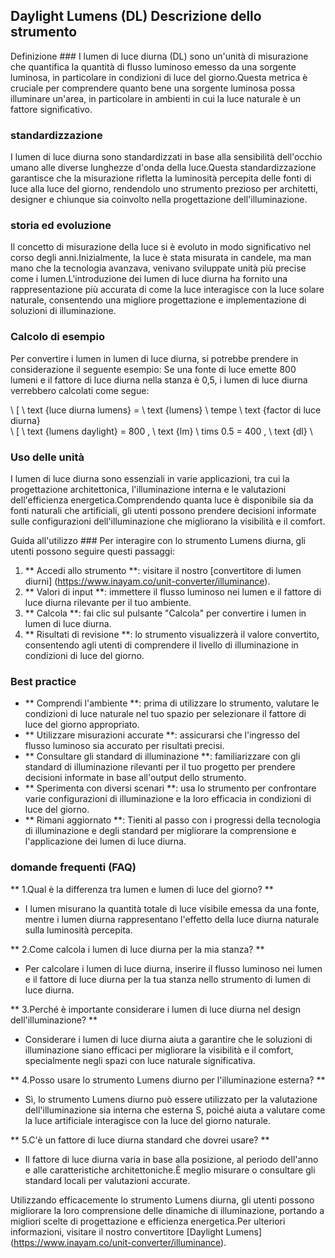 ## Daylight Lumens (DL) Descrizione dello strumento

Definizione ###
I lumen di luce diurna (DL) sono un'unità di misurazione che quantifica la quantità di flusso luminoso emesso da una sorgente luminosa, in particolare in condizioni di luce del giorno.Questa metrica è cruciale per comprendere quanto bene una sorgente luminosa possa illuminare un'area, in particolare in ambienti in cui la luce naturale è un fattore significativo.

### standardizzazione
I lumen di luce diurna sono standardizzati in base alla sensibilità dell'occhio umano alle diverse lunghezze d'onda della luce.Questa standardizzazione garantisce che la misurazione rifletta la luminosità percepita delle fonti di luce alla luce del giorno, rendendolo uno strumento prezioso per architetti, designer e chiunque sia coinvolto nella progettazione dell'illuminazione.

### storia ed evoluzione
Il concetto di misurazione della luce si è evoluto in modo significativo nel corso degli anni.Inizialmente, la luce è stata misurata in candele, ma man mano che la tecnologia avanzava, venivano sviluppate unità più precise come i lumen.L'introduzione dei lumen di luce diurna ha fornito una rappresentazione più accurata di come la luce interagisce con la luce solare naturale, consentendo una migliore progettazione e implementazione di soluzioni di illuminazione.

### Calcolo di esempio
Per convertire i lumen in lumen di luce diurna, si potrebbe prendere in considerazione il seguente esempio: Se una fonte di luce emette 800 lumeni e il fattore di luce diurna nella stanza è 0,5, i lumen di luce diurna verrebbero calcolati come segue:

\ [
\ text {luce diurna lumens} = \ text {lumens} \ tempe \ text {factor di luce diurna}
\
\ [
\ text {lumens daylight} = 800 \, \ text {lm} \ tims 0.5 = 400 \, \ text {dl}
\

### Uso delle unità
I lumen di luce diurna sono essenziali in varie applicazioni, tra cui la progettazione architettonica, l'illuminazione interna e le valutazioni dell'efficienza energetica.Comprendendo quanta luce è disponibile sia da fonti naturali che artificiali, gli utenti possono prendere decisioni informate sulle configurazioni dell'illuminazione che migliorano la visibilità e il comfort.

Guida all'utilizzo ###
Per interagire con lo strumento Lumens diurna, gli utenti possono seguire questi passaggi:
1. ** Accedi allo strumento **: visitare il nostro [convertitore di lumen diurni] (https://www.inayam.co/unit-converter/illuminance).
2. ** Valori di input **: immettere il flusso luminoso nei lumen e il fattore di luce diurna rilevante per il tuo ambiente.
3. ** Calcola **: fai clic sul pulsante "Calcola" per convertire i lumen in lumen di luce diurna.
4. ** Risultati di revisione **: lo strumento visualizzerà il valore convertito, consentendo agli utenti di comprendere il livello di illuminazione in condizioni di luce del giorno.

### Best practice
- ** Comprendi l'ambiente **: prima di utilizzare lo strumento, valutare le condizioni di luce naturale nel tuo spazio per selezionare il fattore di luce del giorno appropriato.
- ** Utilizzare misurazioni accurate **: assicurarsi che l'ingresso del flusso luminoso sia accurato per risultati precisi.
- ** Consultare gli standard di illuminazione **: familiarizzare con gli standard di illuminazione rilevanti per il tuo progetto per prendere decisioni informate in base all'output dello strumento.
- ** Sperimenta con diversi scenari **: usa lo strumento per confrontare varie configurazioni di illuminazione e la loro efficacia in condizioni di luce del giorno.
- ** Rimani aggiornato **: Tieniti al passo con i progressi della tecnologia di illuminazione e degli standard per migliorare la comprensione e l'applicazione dei lumen di luce diurna.

### domande frequenti (FAQ)

** 1.Qual è la differenza tra lumen e lumen di luce del giorno? **
- I lumen misurano la quantità totale di luce visibile emessa da una fonte, mentre i lumen diurna rappresentano l'effetto della luce diurna naturale sulla luminosità percepita.

** 2.Come calcola i lumen di luce diurna per la mia stanza? **
- Per calcolare i lumen di luce diurna, inserire il flusso luminoso nei lumen e il fattore di luce diurna per la tua stanza nello strumento di lumen di luce diurna.

** 3.Perché è importante considerare i lumen di luce diurna nel design dell'illuminazione? **
- Considerare i lumen di luce diurna aiuta a garantire che le soluzioni di illuminazione siano efficaci per migliorare la visibilità e il comfort, specialmente negli spazi con luce naturale significativa.

** 4.Posso usare lo strumento Lumens diurno per l'illuminazione esterna? **
- Sì, lo strumento Lumens diurno può essere utilizzato per la valutazione dell'illuminazione sia interna che esterna S, poiché aiuta a valutare come la luce artificiale interagisce con la luce del giorno naturale.

** 5.C'è un fattore di luce diurna standard che dovrei usare? **
- Il fattore di luce diurna varia in base alla posizione, al periodo dell'anno e alle caratteristiche architettoniche.È meglio misurare o consultare gli standard locali per valutazioni accurate.

Utilizzando efficacemente lo strumento Lumens diurna, gli utenti possono migliorare la loro comprensione delle dinamiche di illuminazione, portando a migliori scelte di progettazione e efficienza energetica.Per ulteriori informazioni, visitare il nostro convertitore [Daylight Lumens] (https://www.inayam.co/unit-converter/illuminance).